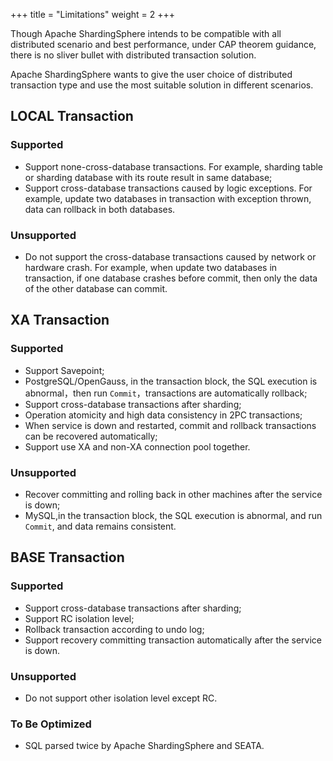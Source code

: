 +++
title = "Limitations"
weight = 2
+++

Though Apache ShardingSphere intends to be compatible with all distributed scenario and best performance, under CAP theorem guidance, there is no sliver bullet with distributed transaction solution.

Apache ShardingSphere wants to give the user choice of distributed transaction type and use the most suitable solution in different scenarios.

## LOCAL Transaction

### Supported

* Support none-cross-database transactions. For example, sharding table or sharding database with its route result in same database;
* Support cross-database transactions caused by logic exceptions. For example, update two databases in transaction with exception thrown, data can rollback in both databases.

### Unsupported

* Do not support the cross-database transactions caused by network or hardware crash. For example, when update two databases in transaction, if one database crashes before commit, then only the data of the other database can commit.

## XA Transaction

### Supported

* Support Savepoint;
* PostgreSQL/OpenGauss, in the transaction block, the SQL execution is abnormal，then run `Commit`，transactions are automatically rollback;
* Support cross-database transactions after sharding;
* Operation atomicity and high data consistency in 2PC transactions;
* When service is down and restarted, commit and rollback transactions can be recovered automatically;
* Support use XA and non-XA connection pool together.

### Unsupported

* Recover committing and rolling back in other machines after the service is down;
* MySQL,in the transaction block, the SQL execution is abnormal, and run `Commit`, and data remains consistent.

## BASE Transaction

### Supported

* Support cross-database transactions after sharding;
* Support RC isolation level;
* Rollback transaction according to undo log;
* Support recovery committing transaction automatically after the service is down.

### Unsupported

* Do not support other isolation level except RC.

### To Be Optimized

* SQL parsed twice by Apache ShardingSphere and SEATA.
